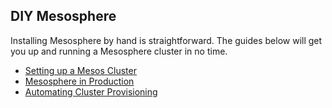 <h2 id="diy-mesosphere">DIY Mesosphere</h2>

Installing Mesosphere by hand is straightforward. The guides below will get you up and running a Mesosphere cluster in no time.

+ [Setting up a Mesos Cluster](/getting-started/datacenter/install)
+ [Mesosphere in Production](/getting-started/datacenter/production-setup)
+ [Automating Cluster Provisioning](/getting-started/datacenter/automation)


